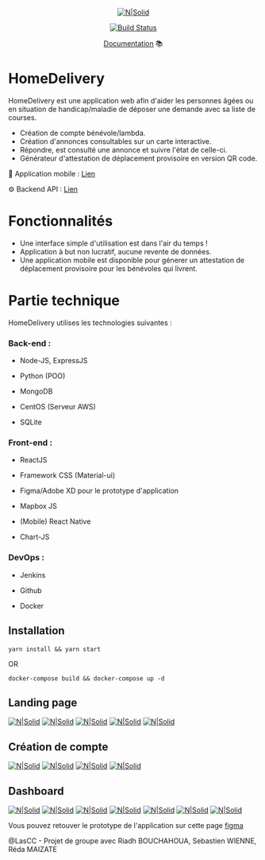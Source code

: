 <div align="center">

[![N|Solid](https://i.imgur.com/AqIbHv0.png)]()

[![Build Status](http://3.90.31.250:3333/buildStatus/icon?job=React-CI)](https://github.com/LasCC/HomeDelivery)

[Documentation](https://coulonludovicc.gitbook.io/homedelivery/ "Documentation de l'application") 📚

</div>



# HomeDelivery

HomeDelivery est une application web afin d'aider les personnes âgées ou en situation de handicap/maladie de déposer une demande avec sa liste de courses.

- Création de compte bénévole/lambda.
- Création d'annonces consultables sur un carte interactive.
- Répondre, est consulté une annonce et suivre l'état de celle-ci.
- Générateur d'attestation de déplacement provisoire en version QR code.

📱 Application mobile : [Lien](https://github.com/LasCC/HomeDelivery-React-Native/) 

⚙️ Backend API : [Lien](https://github.com/rb-x/Home-delivery-back) 

# Fonctionnalités

- Une interface simple d'utilisation est dans l'air du temps !
- Application à but non lucratif, aucune revente de données.
- Une application mobile est disponible pour génerer un attestation de déplacement provisoire pour les bénévoles qui livrent.


# Partie technique

HomeDelivery utilises les technologies suivantes :

### Back-end :

- Node-JS, ExpressJS

- Python (POO)

- MongoDB

- CentOS (Serveur AWS)

- SQLite

### Front-end :

- ReactJS

- Framework CSS (Material-ui)

- Figma/Adobe XD pour le prototype d'application

- Mapbox JS

- (Mobile) React Native

- Chart-JS

### DevOps :

- Jenkins

- Github

- Docker

## Installation

```
yarn install && yarn start
```
OR
```
docker-compose build && docker-compose up -d 
```


## Landing page
[![N|Solid](https://i.imgur.com/2S8f3MB.png)](https://i.imgur.com/2S8f3MB.png)
[![N|Solid](https://i.imgur.com/KEeDxXa.png)](https://i.imgur.com/KEeDxXa.png)
[![N|Solid](https://i.imgur.com/4WlRGZ2.png)](https://i.imgur.com/4WlRGZ2.png)
[![N|Solid](https://i.imgur.com/98t2pzK.png)](https://i.imgur.com/98t2pzK.png)
[![N|Solid](https://i.imgur.com/9FYiDQn.png)](https://i.imgur.com/9FYiDQn.png)

## Création de compte
[![N|Solid](https://i.imgur.com/HI4HUBX.jpg)](https://i.imgur.com/HI4HUBX.jpg)
[![N|Solid](https://i.imgur.com/05bF0tV.jpg)](https://i.imgur.com/05bF0tV.jpg)
[![N|Solid](https://i.imgur.com/dTNTN6k.jpg)](https://i.imgur.com/dTNTN6k.jpg)
[![N|Solid](https://i.imgur.com/S1jQ5nJ.jpg)](https://i.imgur.com/S1jQ5nJ.jpg)

## Dashboard
[![N|Solid](https://i.imgur.com/9IwwOnW.png)](https://i.imgur.com/9IwwOnW.png)
[![N|Solid](https://i.imgur.com/teqSgHL.jpg)](https://i.imgur.com/teqSgHL.jpg)
[![N|Solid](https://i.imgur.com/kI75gmg.png)](https://i.imgur.com/kI75gmg.png)
[![N|Solid](https://i.imgur.com/Om93DME.png)](https://i.imgur.com/Om93DME.png)
[![N|Solid](https://i.imgur.com/RIEyCNm.png)](https://i.imgur.com/RIEyCNm.png)
[![N|Solid](https://i.imgur.com/pSQSKdV.jpg)](https://i.imgur.com/pSQSKdV.jpg)
[![N|Solid](https://i.imgur.com/Q040oG6.png)](https://i.imgur.com/Q040oG6.png)

Vous pouvez retouver le prototype de l'application sur cette page [figma](https://www.figma.com/file/Mkkz9zZjbRyFRKGctyFuGw/HomeDelivery?node-id=0%3A1 "Protoytpe de l'application")

@LasCC - Projet de groupe avec Riadh BOUCHAHOUA, Sebastien WIENNE, Réda MAIZATE
